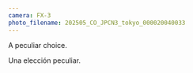```yaml
---
camera: FX-3
photo_filename: 202505_CO_JPCN3_tokyo_000020040033
---
```


A peculiar choice.

Una elección peculiar.